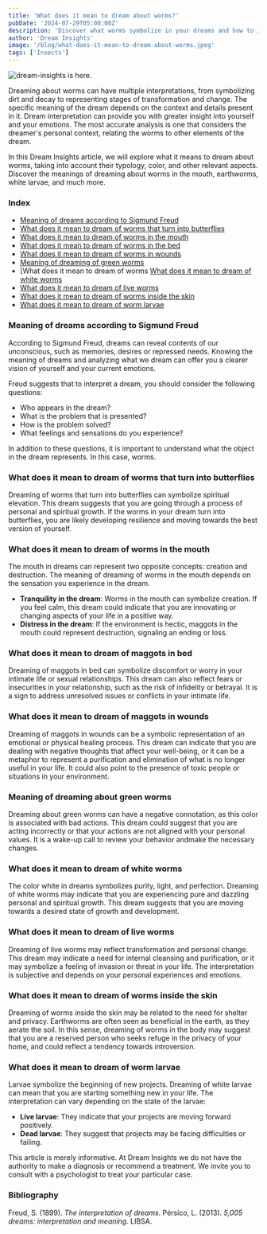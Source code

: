 ```yaml
---
title: 'What does it mean to dream about worms?'
pubDate: '2024-07-29T05:00:00Z'
description: 'Discover what worms symbolize in your dreams and how to interpret their meaning based on the context and details of the dream.'
author: 'Dream Insights'
image: '/blog/what-does-it-mean-to-dream-about-worms.jpeg'
tags: ['Insects']
---
```


![dream-insights is here.](/blog/what-does-it-mean-to-dream-about-worms.jpeg)

Dreaming about worms can have multiple interpretations, from symbolizing dirt and decay to representing stages of transformation and change. The specific meaning of the dream depends on the context and details present in it. Dream interpretation can provide you with greater insight into yourself and your emotions. The most accurate analysis is one that considers the dreamer's personal context, relating the worms to other elements of the dream.

In this Dream Insights article, we will explore what it means to dream about worms, taking into account their typology, color, and other relevant aspects. Discover the meanings of dreaming about worms in the mouth, earthworms, white larvae, and much more.

### Index

- [Meaning of dreams according to Sigmund Freud](#meaning-of-dreams-according-to-sigmund-freud)
- [What does it mean to dream of worms that turn into butterflies](#what-does-it-mean-to-dream-of-worms-that-turn-into-butterflies)
- [What does it mean to dream of worms in the mouth](#what-does-it-mean-to-dream-of-worms-in-the-mouth)
- [What does it mean to dream of worms in the bed](#what-does-it-mean-to-dream-of-worms-in-the-bed)
- [What does it mean to dream of worms in wounds](#what-does-it-mean-to-dream-of-worms-in-wounds)
- [Meaning of dreaming of green worms](#meaning-of-dreaming-of-green-worms)
- [What does it mean to dream of worms [What does it mean to dream of white worms](#what-does-it-mean-to-dream-of-white-worms)
- [What does it mean to dream of live worms](#what-does-it-mean-to-dream-of-live-worms)
- [What does it mean to dream of worms inside the skin](#what-does-it-mean-to-dream-of-worms-inside-the-skin)
- [What does it mean to dream of worm larvae](#what-does-it-mean-to-dream-of-worm-larvae)

### Meaning of dreams according to Sigmund Freud

According to Sigmund Freud, dreams can reveal contents of our unconscious, such as memories, desires or repressed needs. Knowing the meaning of dreams and analyzing what we dream can offer you a clearer vision of yourself and your current emotions.

Freud suggests that to interpret a dream, you should consider the following questions:
- Who appears in the dream?
- What is the problem that is presented?
- How is the problem solved?
- What feelings and sensations do you experience?

In addition to these questions, it is important to understand what the object in the dream represents. In this case, worms.

### What does it mean to dream of worms that turn into butterflies

Dreaming of worms that turn into butterflies can symbolize spiritual elevation. This dream suggests that you are going through a process of personal and spiritual growth. If the worms in your dream turn into butterflies, you are likely developing resilience and moving towards the best version of yourself.

### What does it mean to dream of worms in the mouth

The mouth in dreams can represent two opposite concepts: creation and destruction. The meaning of dreaming of worms in the mouth depends on the sensation you experience in the dream.

- **Tranquility in the dream**: Worms in the mouth can symbolize creation. If you feel calm, this dream could indicate that you are innovating or changing aspects of your life in a positive way.
- **Distress in the dream**: If the environment is hectic, maggots in the mouth could represent destruction, signaling an ending or loss.

### What does it mean to dream of maggots in bed

Dreaming of maggots in bed can symbolize discomfort or worry in your intimate life or sexual relationships. This dream can also reflect fears or insecurities in your relationship, such as the risk of infidelity or betrayal. It is a sign to address unresolved issues or conflicts in your intimate life.

### What does it mean to dream of maggots in wounds

Dreaming of maggots in wounds can be a symbolic representation of an emotional or physical healing process. This dream can indicate that you are dealing with negative thoughts that affect your well-being, or it can be a metaphor to represent a purification and elimination of what is no longer useful in your life. It could also point to the presence of toxic people or situations in your environment.

### Meaning of dreaming about green worms

Dreaming about green worms can have a negative connotation, as this color is associated with bad actions. This dream could suggest that you are acting incorrectly or that your actions are not aligned with your personal values. It is a wake-up call to review your behavior andmake the necessary changes.

### What does it mean to dream of white worms

The color white in dreams symbolizes purity, light, and perfection. Dreaming of white worms may indicate that you are experiencing pure and dazzling personal and spiritual growth. This dream suggests that you are moving towards a desired state of growth and development.

### What does it mean to dream of live worms

Dreaming of live worms may reflect transformation and personal change. This dream may indicate a need for internal cleansing and purification, or it may symbolize a feeling of invasion or threat in your life. The interpretation is subjective and depends on your personal experiences and emotions.

### What does it mean to dream of worms inside the skin

Dreaming of worms inside the skin may be related to the need for shelter and privacy. Earthworms are often seen as beneficial in the earth, as they aerate the soil. In this sense, dreaming of worms in the body may suggest that you are a reserved person who seeks refuge in the privacy of your home, and could reflect a tendency towards introversion.

### What does it mean to dream of worm larvae

Larvae symbolize the beginning of new projects. Dreaming of white larvae can mean that you are starting something new in your life. The interpretation can vary depending on the state of the larvae:
- **Live larvae**: They indicate that your projects are moving forward positively.
- **Dead larvae**: They suggest that projects may be facing difficulties or failing.

This article is merely informative. At Dream Insights we do not have the authority to make a diagnosis or recommend a treatment. We invite you to consult with a psychologist to treat your particular case.

### Bibliography

Freud, S. (1899). *The interpretation of dreams*. 
Pérsico, L. (2013). *5,005 dreams: interpretation and meaning*. LIBSA.
